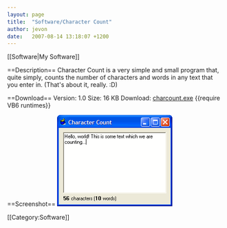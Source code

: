 ```yaml
---
layout: page
title:  "Software/Character Count"
author: jevon
date:   2007-08-14 13:18:07 +1200
---
```


[[Software|My Software]]

==Description==
Character Count is a very simple and small program that, quite simply, counts the number of characters and words in any text that you enter in. (That's about it, really. :D)

==Download==
Version: 1.0
Size: 16 KB
Download: <a href="/files/software/charcount.exe">charcount.exe</a>
{{require VB6 runtimes}}

==Screenshot==
<img src="/img/screenshots/charcount.png" alt="Screenshot of Character Count software">

[[Category:Software]]